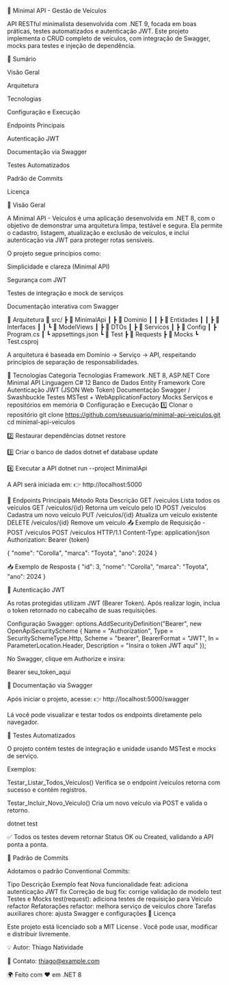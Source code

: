 🚗 Minimal API - Gestão de Veículos








API RESTful minimalista desenvolvida com .NET 9, focada em boas práticas, testes automatizados e autenticação JWT.
Este projeto implementa o CRUD completo de veículos, com integração de Swagger, mocks para testes e injeção de dependência.

🧭 Sumário

Visão Geral

Arquitetura

Tecnologias

Configuração e Execução

Endpoints Principais

Autenticação JWT

Documentação via Swagger

Testes Automatizados

Padrão de Commits

Licença

🚀 Visão Geral

A Minimal API - Veículos é uma aplicação desenvolvida em .NET 8, com o objetivo de demonstrar uma arquitetura limpa, testável e segura.
Ela permite o cadastro, listagem, atualização e exclusão de veículos, e inclui autenticação via JWT para proteger rotas sensíveis.

O projeto segue princípios como:

Simplicidade e clareza (Minimal API)

Segurança com JWT

Testes de integração e mock de serviços

Documentação interativa com Swagger

🧱 Arquitetura
📂 src/
 ┣ 📂 MinimalApi
 ┃ ┣ 📂 Dominio
 ┃ ┃ ┣ 📂 Entidades
 ┃ ┃ ┣ 📂 Interfaces
 ┃ ┃ ┗ 📂 ModelViews
 ┃ ┣ 📂 DTOs
 ┃ ┣ 📂 Servicos
 ┃ ┣ 📂 Config
 ┃ ┣ Program.cs
 ┃ ┗ appsettings.json
 ┗ 📂 Test
   ┣ 📂 Requests
   ┣ 📂 Mocks
   ┗ Test.csproj


A arquitetura é baseada em Domínio → Serviço → API, respeitando princípios de separação de responsabilidades.

🧰 Tecnologias
Categoria	Tecnologias
Framework	.NET 8, ASP.NET Core Minimal API
Linguagem	C# 12
Banco de Dados	Entity Framework Core
Autenticação	JWT (JSON Web Token)
Documentação	Swagger / Swashbuckle
Testes	MSTest + WebApplicationFactory
Mocks	Serviços e repositórios em memória
⚙️ Configuração e Execução
1️⃣ Clonar o repositório
git clone https://github.com/seuusuario/minimal-api-veiculos.git
cd minimal-api-veiculos

2️⃣ Restaurar dependências
dotnet restore

3️⃣ Criar o banco de dados
dotnet ef database update

4️⃣ Executar a API
dotnet run --project MinimalApi


A API será iniciada em:
👉 http://localhost:5000

🔗 Endpoints Principais
Método	Rota	Descrição
GET	/veiculos	Lista todos os veículos
GET	/veiculos/{id}	Retorna um veículo pelo ID
POST	/veiculos	Cadastra um novo veículo
PUT	/veiculos/{id}	Atualiza um veículo existente
DELETE	/veiculos/{id}	Remove um veículo
📤 Exemplo de Requisição - POST /veiculos
POST /veiculos HTTP/1.1
Content-Type: application/json
Authorization: Bearer {token}

{
  "nome": "Corolla",
  "marca": "Toyota",
  "ano": 2024
}

📥 Exemplo de Resposta
{
  "id": 3,
  "nome": "Corolla",
  "marca": "Toyota",
  "ano": 2024
}

🔐 Autenticação JWT

As rotas protegidas utilizam JWT (Bearer Token).
Após realizar login, inclua o token retornado no cabeçalho de suas requisições.

Configuração Swagger:
options.AddSecurityDefinition("Bearer", new OpenApiSecurityScheme
{
    Name = "Authorization",
    Type = SecuritySchemeType.Http,
    Scheme = "bearer",
    BearerFormat = "JWT",
    In = ParameterLocation.Header,
    Description = "Insira o token JWT aqui"
});


No Swagger, clique em Authorize e insira:

Bearer seu_token_aqui

📘 Documentação via Swagger

Após iniciar o projeto, acesse:
👉 http://localhost:5000/swagger

Lá você pode visualizar e testar todos os endpoints diretamente pelo navegador.

🧪 Testes Automatizados

O projeto contém testes de integração e unidade usando MSTest e mocks de serviço.

Exemplos:

Testar_Listar_Todos_Veiculos()
Verifica se o endpoint /veiculos retorna com sucesso e contém registros.

Testar_Incluir_Novo_Veiculo()
Cria um novo veículo via POST e valida o retorno.

dotnet test


✅ Todos os testes devem retornar Status OK ou Created, validando a API ponta a ponta.

🧾 Padrão de Commits

Adotamos o padrão Conventional Commits:

Tipo	Descrição	Exemplo
feat	Nova funcionalidade	feat: adiciona autenticação JWT
fix	Correção de bug	fix: corrige validação de modelo
test	Testes e Mocks	test(request): adiciona testes de requisição para Veículo
refactor	Refatorações	refactor: melhora serviço de veículos
chore	Tarefas auxiliares	chore: ajusta Swagger e configurações
📄 Licença

Este projeto está licenciado sob a MIT License
.
Você pode usar, modificar e distribuir livremente.

💡 Autor: Thiago Natividade

📧 Contato: thiago@example.com

🌍 Feito com ❤️ em .NET 8
